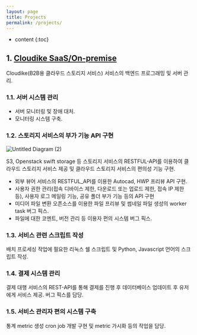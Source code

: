 ```yaml
---
layout: page
title: Projects
permalink: /projects/
---
```

* content
{:toc}

## 1. [Cloudike SaaS/On-premise](https://www.cloudike.kr)

Cloudike(B2B용 클라우드 스토리지 서비스) 서비스의 백엔드 프로그래밍 및 서버 관리.

### 1.1. 서버 시스템 관리

* 서버 모니터링 및 장애 대처.
* 모니터링 시스템 구축.

### 1.2. 스토리지 서비스의 부가 기능 API 구현

![Untitled Diagram (2)](https://user-images.githubusercontent.com/54487021/66366439-5da15d80-e9cb-11e9-8655-9d6c0ef4bc8b.png)

S3, Openstack swift storage 등 스토리지 서비스의 RESTFUL-API를 이용하여 클라우드 스토리지 서비스 제공 및 클라우드 스토리지 서비스의 편의성 기능 구현.

* 외부 뷰어 서비스의 RESTFUL_API를 이용한 Autocad, HWP 프리뷰 API 구현.
* 사용자 권한 관리(접속 디바이스 제한, 다운로드 또는 업로드 제한, 접속 IP 제한 등), 사용자 로그 메일링 기능, 공유 폴더 부가 기능 등의 API 구현
* 미디어 파일 변환 오픈소스를 이용한 파일 프리뷰 및 썸네일 파일 생성의 worker task 버그 픽스.
* 파일에 대한 코멘트, 버전 관리 등 이용자 편의 시스템 버그 픽스.

### 1.3. 서비스 관련 스크립트 작성

배치 프로세싱 작업에 필요한 리눅스 쉘 스크립트 및 Python, Javascript 언어의 스크립트 작성.

### 1.4. 결제 시스템 관리

결제 대행 서비스의 REST-API를 통해 결제를 진행 후 데이터베이스 업데이트 후 유저에게 서비스 제공. 버그 픽스를 담당.

### 1.5. 서비스 관리자 편의 시스템 구축

통계 metric 생성 cron job 개발 구현 및 metric 가시화 등의 작업을 담당.
